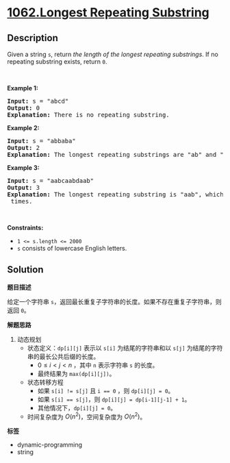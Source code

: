 # [1062.Longest Repeating Substring](https://leetcode.com/problems/longest-repeating-substring/description/)

## Description

<p>Given a string <code>s</code>, return <em>the length of the longest repeating substrings</em>. If no repeating substring exists, return <code>0</code>.</p>

<p>&nbsp;</p>
<p><strong class="example">Example 1:</strong></p>

<pre>
<strong>Input:</strong> s = &quot;abcd&quot;
<strong>Output:</strong> 0
<strong>Explanation: </strong>There is no repeating substring.
</pre>

<p><strong class="example">Example 2:</strong></p>

<pre>
<strong>Input:</strong> s = &quot;abbaba&quot;
<strong>Output:</strong> 2
<strong>Explanation: </strong>The longest repeating substrings are &quot;ab&quot; and &quot;ba&quot;, each of which occurs twice.
</pre>

<p><strong class="example">Example 3:</strong></p>

<pre>
<strong>Input:</strong> s = &quot;aabcaabdaab&quot;
<strong>Output:</strong> 3
<strong>Explanation: </strong>The longest repeating substring is &quot;aab&quot;, which occurs <code>3</code> times.
</pre>

<p>&nbsp;</p>
<p><strong>Constraints:</strong></p>

<ul>
  <li><code>1 &lt;= s.length &lt;= 2000</code></li>
  <li><code>s</code> consists of lowercase English letters.</li>
</ul>

## Solution

**题目描述**

给定一个字符串 `s`，返回最长重复子字符串的长度。如果不存在重复子字符串，则返回 `0`。

**解题思路**

1. 动态规划
   - 状态定义：`dp[i][j]` 表示以 `s[i]` 为结尾的字符串和以 `s[j]` 为结尾的字符串的最长公共后缀的长度。
     - $0 \leq i < j < n$ ，其中 `n` 表示字符串 `s` 的长度。
     - 最终结果为 `max(dp[i][j])`。
   - 状态转移方程
     - 如果 `s[i] != s[j]` 且 `i == 0` ，则 `dp[i][j] = 0`。
     - 如果 `s[i] == s[j]`，则 `dp[i][j] = dp[i-1][j-1] + 1`。
     - 其他情况下，`dp[i][j] = 0`。
   - 时间复杂度为 $O(n^2)$，空间复杂度为 $O(n^2)$。

**标签**

- dynamic-programming
- string
